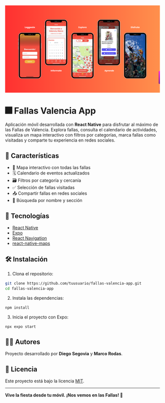 ![Presentación de la página del hogar Santa Marianita](https://github.com/diegoseg15/AppFallas/blob/master/assets/Fallas%20App%20-%20User%20Guide.png?raw=true)

# 🎆 Fallas Valencia App

Aplicación móvil desarrollada con **React Native** para disfrutar al máximo de las Fallas de Valencia. Explora fallas, consulta el calendario de actividades, visualiza un mapa interactivo con filtros por categorías, marca fallas como visitadas y comparte tu experiencia en redes sociales.

## 📲 Características

- 📍 Mapa interactivo con todas las fallas
- 🗓️ Calendario de eventos actualizados
- 🗃️ Filtros por categoría y cercanía
- ✅ Selección de fallas visitadas
- 📤 Compartir fallas en redes sociales
- 🔎 Búsqueda por nombre y sección

## 🚀 Tecnologías

- [React Native](https://reactnative.dev/)
- [Expo](https://expo.dev/)
- [React Navigation](https://reactnavigation.org/)
- [react-native-maps](https://github.com/react-native-maps/react-native-maps)

## 🛠️ Instalación

1. Clona el repositorio:

```bash
git clone https://github.com/tuusuario/fallas-valencia-app.git
cd fallas-valencia-app
````

2. Instala las dependencias:

```bash
npm install
```

3. Inicia el proyecto con Expo:

```bash
npx expo start
```

## 👨‍💻 Autores

Proyecto desarrollado por **Diego Segovia** y **Marco Rodas**.

## 📄 Licencia

Este proyecto está bajo la licencia [MIT](LICENSE).

---

**Vive la fiesta desde tu móvil. ¡Nos vemos en las Fallas! 🎉**
